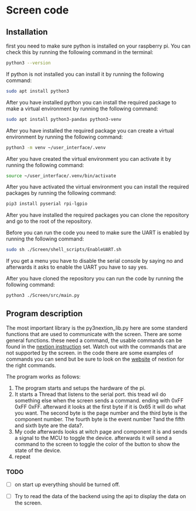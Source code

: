 # Screen code

## Installation

first you need to make sure python is installed on your raspberry pi. You can check this by running the following command in the terminal:

```bash
python3 --version
```

If python is not installed you can install it by running the following command:

```bash
sudo apt install python3
```

After you have installed python you can install the required package to make a virtual environment by running the following command:

```bash
sudo apt install python3-pandas python3-venv
```

After you have installed the required package you can create a virtual environment by running the following command:

```bash
python3 -m venv ~/user_interface/.venv
```

After you have created the virtual environment you can activate it by running the following command:

```bash
source ~/user_interface/.venv/bin/activate
```

After you have activated the virtual environment you can install the required packages by running the following command:

```bash
pip3 install pyserial rpi-lgpio
```

After you have installed the required packages you can clone the repository and go to the root of the repository.

Before you can run the code you need to make sure the UART is enabled by running the following command:

```bash
sudo sh ./Screen/shell_scripts/EnableUART.sh
```

If you get a menu you have to disable the serial console by saying no and afterwards it asks to enable the UART you have to say yes.

After you have cloned the repository you can run the code by running the following command:

```bash
python3 ./Screen/src/main.py
```

## Program description

The most important library is the py3nextion_lib.py here are some standerd functions that are used to communicate with the screen. 
There are some general functions. these need a command, the usable commands can be found in the [nextion instruction](https://nextion.tech/instruction-set/) set. Watch out with the commands that are not supported by the screen.
in the code there are some examples of commands you can send but be sure to look on the [website](https://nextion.tech/instruction-set/) of nextion for the right commands.

The program works as follows:
1. The program starts and setups the hardware of the pi.
2. It starts a Thread that listens to the serial port. this tread wil do something else when the screen sends a command. ending with 0xFF 0xFF 0xFF. afterward it looks at the first byte if it is 0x65 it will do what you want. The second byte is the page number and the third byte is the component number. The fourth byte is the event number ?and the fifth and sixth byte are the data?. 
3. My code afterwards looks at witch page and component it is and sends a signal to the MCU to toggle the device. afterwards it will send a command to the screen to toggle the color of the button to show the state of the device.
4. repeat 

### TODO 


- [ ] on start up everything should be turned off.
- [ ] Try to read the data of the backend using the api to display the data on the screen. 





